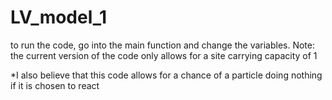 # LV_model_1

to run the code, go into the main function and change the variables. 
Note: the current version of the code only allows for a site carrying capacity of 1

*I also believe that this code allows for a chance of a particle doing nothing if it is chosen to react
